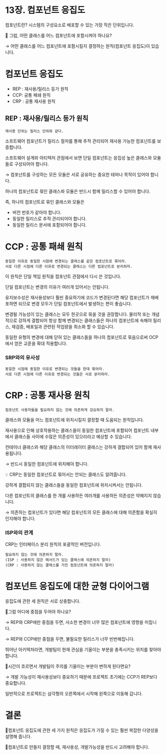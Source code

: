 # 13장. 컴포넌트 응집도

컴포넌트란? 시스템의 구성요소로 배포할 수 있는 가장 작은 단위입니다.

🤔 그럼, 어떤 클래스를 어느 컴포넌트에 포함시켜야 하나요?

→ 어떤 클래스를 어느 컴포넌트에 포함시킬지 결정하는 원칙(컴포넌트 응집도)이 있습니다.

# 컴포넌트 응집도

- REP : 재사용/릴리스 등가 원칙
- CCP: 공통 패쇄 원칙
- CRP : 공통 재사용 원칙

## REP : 재사용/릴리스 등가 원칙

```
재사용 단위는 릴리스 단위와 같다.
```

소프트웨어 컴포넌트가 릴리스 절차를 통해 추적 관리되어 재사용 가능한 컴포넌트를 보증합니다.

소프트웨어 설계와 아티텍처 관점에서 보면 단일 컴포넌트는 응집성 높은 클래스와 모듈들로 구성되어야 합니다. 

→ 컴포넌트를 구성하는 모든 모듈은 서로 공유하는 중요한 테마나 목적이 있어야 합니다.

하나의 컴포넌트로 묶인 클래스롸 모듈은 반드시 함께 릴리스할 수 있어야 합니다.

즉, 하나의 컴포넌트로 묶인 클래스와 모듈은 

- 버전 번호가 같아야 합니다.
- 동일한 릴리스로 추적 관리되어야 합니다.
- 동일한 릴리스 문서에 포함되어야 합니다.

# CCP : 공통 패쇄 원칙

```
동일한 이유로 동일한 시점에 변경되는 클래스를 같은 컴포넌트로 묶어라. 
서로 다른 시점에 다른 이유로 변경되는 클래스는 다른 컴포넌트로 분리하자.
```

이 원칙은 단일 책임 원칙을 컴포넌트 관점에서 다시 쓴 것입니다.

단일 컴포넌트는 변경의 이유가 여러개 있어서는 안됩니다.

유지보수성은 재사용성보다 훨씬 중요하기에 코드가 변경된다면 해당 컴포넌트가 재배포하면 되므로 변경 모두가 단일 컴포넌트에서 발생하는 편이 좋습니다.

변경될 가능성이 있는 클래스는 모두 한곳으로 묶을 것을 권장합니다. 물리적 또는 개념적으로 강하게 결합되어 항상 함께 변경되는 클래스들은 하나의 컴포넌트에 속해야 릴리스, 재검증, 배포일과 관련된 작업량을 최소화 할 수 있습니다.

동일한 유형의 변경에 대해 닫혀 있는 클래스들을 하나의 컴포넌트로 묶음으로써 OCP에서 얻은 교훈을 확대 적용합니다.

### SRP와의 유사성

```
동일한 시점에 동일한 이유로 변경되는 것들을 한데 묶어라. 
서로 다른 시점에 다른 이유로 변경되는 것들은 서로 분리하라.
```

# CRP : 공통 재사용 원칙

```
컴포넌트 사용자들을 필요하지 않는 것에 의존하게 강요하지 말라.
```

클래스와 모듈을 어느 컴포넌트에 위치시킬지 결정할 때 도움되는 원칙입니다.

재사용으로 인해 상호작용하는 클래스들이 동일한 컴포넌트에 포함되어 컴포넌트 내부에서 클래스들 사이에 수많은 의존성이 있으리라고 예상할 수 있습니다.

컨테이너 클래스와 해당 클래스의 이터레이터 클래스는 강하게 결합되어 있어 함께 재사용됩니다.

→ 반드시 동일한 컴포넌트에 위치해야 합니다.

💡 CRP는 동일한 컴포넌트로 묶어서는 안되는 클래스도 알려줍니다.

강하게 결합되지 않는 클래스들을 동일한 컴포넌트에 위치시켜서는 안됩니다.

다른 컴포넌트의 클래스를 한 개를 사용하든 여러개를 사용하든 의존성은 약해지지 않습니다.

→ 의존하는 컴포넌트가 있다면 해당 컴포넌트의 모든 클래스에 대해 의존함을 확실히 인지해야 합니다.

### ISP와의 관계

CRP는 인터페이스 분리 원칙의 포괄적인 버전입니다.

```
필요하지 않는 것에 의존하지 말라.
(ISP : 사용하지 않은 메서드가 있는 클래스에 의존하지 말라)
(CRP : 사용하지 않는 클래스를 가진 컴포넌트에 의존하지 말라)
```

# 컴포넌트 응집도에 대한 균형 다이어그램

응집도에 관한 세 원칙은 서로 상충합니다.

🤔그럼 어디에 중점을 두어야 하나요?

→ REP와 CRP에만 중점을 두면, 사소한 변경이 너무 많은 컴포넌트에 영향을 미칩니다.

→ REP와 CCP에만 중점을 두면, 불필요한 릴리스가 너무 빈번해집니다.

뛰어난 아키텍처라면, 개발팀이 현재 관심을 기울이는 부분을 충족시키는 위치를 찾아야 합니다.

🤔시간이 흐르면서 개발팀이 주의를 기울이는 부분이 변하게 된다면요?

→ 개발 가능성이 재사용성보다 중요하기 때문에 프로젝트 초기에는 CCP가 REP보다 중요합니다. 

일반적으로 프로젝트는 삼각형의 오른쪽에서 시작해 왼쪽으로 이동해 갑니다.

# 결론

📌컴포넌트 응집도에 관한 세 가지 원칙은 응집도가 가질 수 있는 훨씬 복잡한 다양성을 설명해 줍니다.

📌컴포넌트로 만들지 결정할 때, 재사용성, 개발가능성을 반드시 고려해야 합니다.